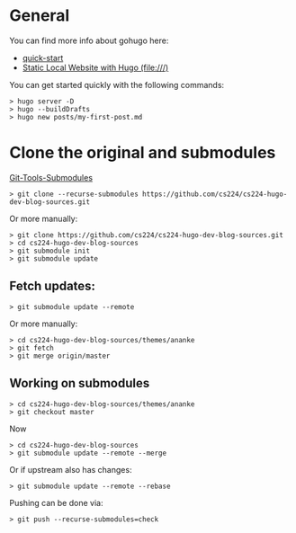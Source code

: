 
# General

You can find more info about gohugo here:

* [quick-start](https://gohugo.io/getting-started/quick-start/)
* [Static Local Website with Hugo (file:///)](https://github.com/gohugoio/hugo/issues/622)


You can get started quickly with the following commands:

    > hugo server -D
    > hugo --buildDrafts
    > hugo new posts/my-first-post.md


# Clone the original and submodules

[Git-Tools-Submodules](https://git-scm.com/book/en/v2/Git-Tools-Submodules)

    > git clone --recurse-submodules https://github.com/cs224/cs224-hugo-dev-blog-sources.git


Or more manually:

    > git clone https://github.com/cs224/cs224-hugo-dev-blog-sources.git
    > cd cs224-hugo-dev-blog-sources
    > git submodule init
    > git submodule update

## Fetch updates:

    > git submodule update --remote

Or more manually:

    > cd cs224-hugo-dev-blog-sources/themes/ananke
    > git fetch
    > git merge origin/master

## Working on submodules

    > cd cs224-hugo-dev-blog-sources/themes/ananke
    > git checkout master

Now

    > cd cs224-hugo-dev-blog-sources
    > git submodule update --remote --merge

Or if upstream also has changes:

    > git submodule update --remote --rebase

Pushing can be done via:

    > git push --recurse-submodules=check
